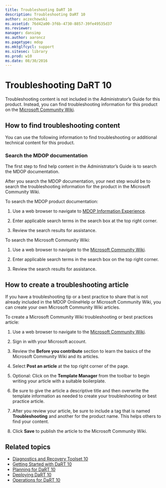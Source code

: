 ```yaml
---
title: Troubleshooting DaRT 10
description: Troubleshooting DaRT 10
author: aczechowski
ms.assetid: 76d42a00-3f6b-4730-8857-39fe49535d37
ms.reviewer: 
manager: dansimp
ms.author: aaroncz
ms.pagetype: mdop
ms.mktglfcycl: support
ms.sitesec: library
ms.prod: w10
ms.date: 08/30/2016
---
```


# Troubleshooting DaRT 10

Troubleshooting content is not included in the Administrator’s Guide for this product. Instead, you can find troubleshooting information for this product on the [Microsoft Community Wiki][1].

## How to find troubleshooting content

You can use the following information to find troubleshooting or additional technical content for this product.

### Search the MDOP documentation

The first step to find help content in the Administrator’s Guide is to search the MDOP documentation.

After you search the MDOP documentation, your next step would be to search the troubleshooting information for the product in the Microsoft Community Wiki.

To search the MDOP product documentation:

1. Use a web browser to navigate to [MDOP Information Experience](https://go.microsoft.com/fwlink/?LinkId=236032).

2. Enter applicable search terms in the search box at the top right corner.

3. Review the search results for assistance.

To search the Microsoft Community Wiki:

1. Use a web browser to navigate to the [Microsoft Community Wiki][1].

2. Enter applicable search terms in the search box on the top right corner.

3. Review the search results for assistance.

## How to create a troubleshooting article

If you have a troubleshooting tip or a best practice to share that is not already included in the MDOP OnlineHelp or Microsoft Community Wiki, you can create your own Microsoft Community Wiki articles.

To create a Microsoft Community Wiki troubleshooting or best practices article:

1. Use a web browser to navigate to the [Microsoft Community Wiki][1].

2. Sign in with your Microsoft account.

3. Review the **Before you contribute** section to learn the basics of the Microsoft Community Wiki and its articles.

4. Select **Post an article** at the top right corner of the page.

5. Optional: Click on the **Template Manager** from the toolbar to begin writing your article with a suitable boilerplate.

6. Be sure to give the article a descriptive title and then overwrite the template information as needed to create your troubleshooting or best practice article.

7. After you review your article, be sure to include a tag that is named **Troubleshooting** and another for the product name. This helps others to find your content.

8. Click **Save** to publish the article to the Microsoft Community Wiki.

## Related topics

- [Diagnostics and Recovery Toolset 10](index.md)
- [Getting Started with DaRT 10](getting-started-with-dart-10.md)
- [Planning for DaRT 10](planning-for-dart-10.md)
- [Deploying DaRT 10](deploying-dart-10.md)
- [Operations for DaRT 10](operations-for-dart-10.md)

[1]: https://go.microsoft.com/fwlink/p/?LinkId=224905
